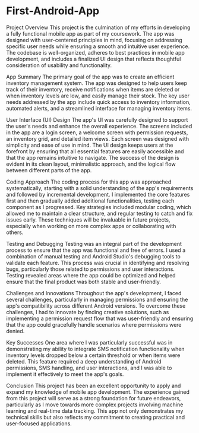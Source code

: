 # First-Android-App
Project Overview
This project is the culmination of my efforts in developing a fully functional mobile app as part of my coursework. The app was designed with user-centered principles in mind, focusing on addressing specific user needs while ensuring a smooth and intuitive user experience. The codebase is well-organized, adheres to best practices in mobile app development, and includes a finalized UI design that reflects thoughtful consideration of usability and functionality.

App Summary
The primary goal of the app was to create an efficient inventory management system. The app was designed to help users keep track of their inventory, receive notifications when items are deleted or when inventory levels are low, and easily manage their stock. The key user needs addressed by the app include quick access to inventory information, automated alerts, and a streamlined interface for managing inventory items.

User Interface (UI) Design
The app's UI was carefully designed to support the user's needs and enhance the overall experience. The screens included in the app are a login screen, a welcome screen with permission requests, an inventory grid, and detailed item views. Each screen was designed with simplicity and ease of use in mind. The UI design keeps users at the forefront by ensuring that all essential features are easily accessible and that the app remains intuitive to navigate. The success of the design is evident in its clean layout, minimalistic approach, and the logical flow between different parts of the app.

Coding Approach
The coding process for this app was approached systematically, starting with a solid understanding of the app's requirements and followed by incremental development. I implemented the core features first and then gradually added additional functionalities, testing each component as I progressed. Key strategies included modular coding, which allowed me to maintain a clear structure, and regular testing to catch and fix issues early. These techniques will be invaluable in future projects, especially when working on more complex apps or collaborating with others.

Testing and Debugging
Testing was an integral part of the development process to ensure that the app was functional and free of errors. I used a combination of manual testing and Android Studio's debugging tools to validate each feature. This process was crucial in identifying and resolving bugs, particularly those related to permissions and user interactions. Testing revealed areas where the app could be optimized and helped ensure that the final product was both stable and user-friendly.

Challenges and Innovations
Throughout the app's development, I faced several challenges, particularly in managing permissions and ensuring the app's compatibility across different Android versions. To overcome these challenges, I had to innovate by finding creative solutions, such as implementing a permission request flow that was user-friendly and ensuring that the app could gracefully handle scenarios where permissions were denied.

Key Successes
One area where I was particularly successful was in demonstrating my ability to integrate SMS notification functionality when inventory levels dropped below a certain threshold or when items were deleted. This feature required a deep understanding of Android permissions, SMS handling, and user interactions, and I was able to implement it effectively to meet the app's goals.

Conclusion
This project has been an excellent opportunity to apply and expand my knowledge of mobile app development. The experience gained from this project will serve as a strong foundation for future endeavors, particularly as I move towards more complex projects involving machine learning and real-time data tracking. This app not only demonstrates my technical skills but also reflects my commitment to creating practical and user-focused applications.
